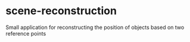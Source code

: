 # scene-reconstruction
 Small application for reconstructing the position of objects based on two reference points
